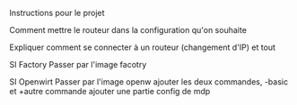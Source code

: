 Instructions pour le projet 

Comment mettre le routeur dans la configuration qu'on souhaite

Expliquer comment se connecter à un routeur (changement d'IP) et tout

SI Factory 
Passer par l'image facotry

SI Openwirt 
Passer par l'image openw
ajouter les deux commandes, -basic et +autre commande
ajouter une partie config de mdp
